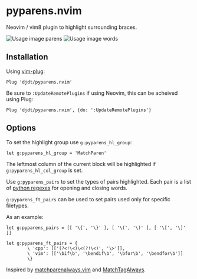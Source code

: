 # pyparens.nvim
Neovim / vim8 plugin to highlight surrounding braces.

![Usage image parens](https://user-images.githubusercontent.com/10266332/29747051-63761a30-8b30-11e7-8a1f-ed13d88562ae.gif)
![Usage image words](https://user-images.githubusercontent.com/10266332/29747052-64b2883e-8b30-11e7-9e81-b6a7982083e0.gif)

## Installation

Using [vim-plug](https://github.com/junegunn/vim-plug):
```
Plug 'djdt/pyparens.nvim'
```
Be sure to `:UpdateRemotePlugins` if using Neovim, this can be acheived using Plug:
```
Plug 'djdt/pyparens.nvim', {do: ':UpdateRemotePlugins'}
```

## Options

To set the highlight group use `g:pyparens_hl_group`:
```
let g:pyparens_hl_group = 'MatchParen'
```
The leftmost column of the current block will be highlighted if `g:pyparens_hl_col_group` is set.

Use `g:pyparens_pairs` to set the types of pairs highlighted.
Each pair is a list of [python regexes](https://docs.python.org/3/howto/regex.html#regex-howto) for opening and closing words.

`g:pyparens_ft_pairs` can be used to set pairs used only for specific filetypes.

As an example:
```
let g:pyparens_pairs = [[ '\{', '\}' ], [ '\(', '\)' ], [ '\[', '\]' ]]

let g:pyparens_ft_pairs = {
		\ 'cpp': [['(?<!\<)\<(?!\<)', '\>']],
		\ 'vim': [['\bif\b', '\bendif\b', '\bfor\b', '\bendfor\b']]
		\}
```

Inspired by [matchparenalways.vim](https://github.com/justinmk/vim-matchparenalways) and [MatchTagAlways](https://github.com/Valloric/MatchTagAlways).
